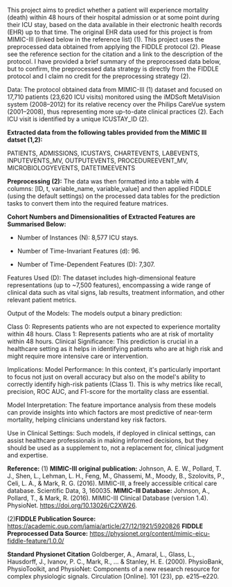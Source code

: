 This project aims to predict whether a patient will experience mortality (death) within 48 hours of their hospital admission or at some point during their ICU stay, based on the data available in their electronic health records (EHR) up to that time. The original EHR data used for this project is from MIMIC-III (linked below in the reference list) (1). This project uses the preprocessed data obtained from applying the FIDDLE protocol (2). Please see the reference section for the citation and a link to the description of the protocol. I have provided a brief summary of the preprocessed data below, but to confirm, the preprocessed data strategy is directly from the FIDDLE protocol and I claim no credit for the preprocessing strategy (2). 

Data: The protocol obtained data from MIMIC-III (1) dataset and focused on 17,710 patients (23,620 ICU visits) monitored 
using the iMDSoft MetaVision system (2008–2012) for its relative recency over the Philips CareVue system (2001–2008), 
thus representing more up-to-date clinical practices (2). Each ICU visit is identified by a unique ICUSTAY_ID (2).


**Extracted data from the following tables provided from the MIMIC III datset (1,2):**

PATIENTS, ADMISSIONS, ICUSTAYS, CHARTEVENTS, LABEVENTS, INPUTEVENTS_MV, OUTPUTEVENTS, PROCEDUREEVENT_MV, MICROBIOLOGYEVENTS, DATETIMEEVENTS


**Preprocessing (2):**
The data was then formatted into a table with 4 columns: [ID, t, variable_name, variable_value] and then applied FIDDLE 
(using the default settings) on the processed data tables for the prediction tasks to convert them into the required 
feature matrices.


**Cohort Numbers and Dimensionalities of Extracted Features are Summarised Below:**

- Number of Instances (N): 8,577 ICU stays.

- Number of Time-Invariant Features (d): 96.

- Number of Time-Dependent Features (D): 7,307.


Features Used (D): The dataset includes high-dimensional feature representations (up to ~7,500 features), encompassing a wide 
range of clinical data such as vital signs, lab results, treatment information, and other relevant patient metrics.

Output of the Models: The models output a binary prediction:

Class 0: Represents patients who are not expected to experience mortality within 48 hours.
Class 1: Represents patients who are at risk of mortality within 48 hours.
Clinical Significance: This prediction is crucial in a healthcare setting as it helps in identifying patients who are at
high risk and might require more intensive care or intervention.

Implications:
Model Performance: In this context, it's particularly important to focus not just on overall accuracy but also on the model's ability to correctly identify high-risk patients (Class 1). This is why metrics like recall, precision, ROC AUC, and F1-score for the mortality class are essential.

Model Interpretation: The feature importance analysis from these models can provide insights into which factors are most predictive of near-term mortality, helping clinicians understand key risk factors.

Use in Clinical Settings: Such models, if deployed in clinical settings, can assist healthcare professionals in making informed decisions, but they should be used as a supplement to, not a replacement for, clinical judgment and expertise.


**Reference:**
(1) **MIMIC-III original publication:**
Johnson, A. E. W., Pollard, T. J., Shen, L., Lehman, L. H., Feng, M., Ghassemi, M., Moody, B., Szolovits, P., Celi, L. A., & Mark, R. G. (2016). MIMIC-III, a freely accessible critical care database. Scientific Data, 3, 160035.
**MIMIC-III Database:**
Johnson, A., Pollard, T., & Mark, R. (2016). MIMIC-III Clinical Database (version 1.4). PhysioNet. https://doi.org/10.13026/C2XW26.

(2)**FIDDLE Publication Source:**
 https://academic.oup.com/jamia/article/27/12/1921/5920826
**FIDDLE Preprocessed Data Source:**
https://physionet.org/content/mimic-eicu-fiddle-feature/1.0.0/


**Standard Physionet Citation**
Goldberger, A., Amaral, L., Glass, L., Hausdorff, J., Ivanov, P. C., Mark, R., ... & Stanley, H. E. (2000). PhysioBank, PhysioToolkit, and PhysioNet: Components of a new research resource for complex physiologic signals. Circulation [Online]. 101 (23), pp. e215–e220.


